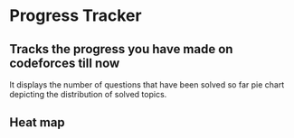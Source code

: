 # Progress Tracker 

## Tracks the progress you have made on codeforces till now
It displays the number of questions that have been solved so far
pie chart depicting the distribution of solved topics.
## Heat map